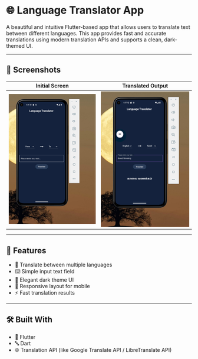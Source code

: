 # 🌐 Language Translator App

A beautiful and intuitive Flutter-based app that allows users to translate text between different languages. This app provides fast and accurate translations using modern translation APIs and supports a clean, dark-themed UI.

---

## 📸 Screenshots

| Initial Screen | Translated Output |
|----------------|--------------------|
| ![Input](https://github.com/Balahariharan333/Language_Translator_App/blob/master/language_translator/LanguageTranslatorApp%20Screenshots/Screenshot%202025-06-12%20063657.png?raw=true)| ![Output](https://github.com/Balahariharan333/Language_Translator_App/blob/master/language_translator/LanguageTranslatorApp%20Screenshots/translator_output.png?raw=true) |



---

## 🧠 Features

- 🔄 Translate between multiple languages
- ⌨️ Simple input text field
- 🌙 Elegant dark theme UI
- 📲 Responsive layout for mobile
- ⚡ Fast translation results

---

## 🛠️ Built With

- 💙 Flutter
- 🔤 Dart
- 🌐 Translation API (like Google Translate API / LibreTranslate API)



